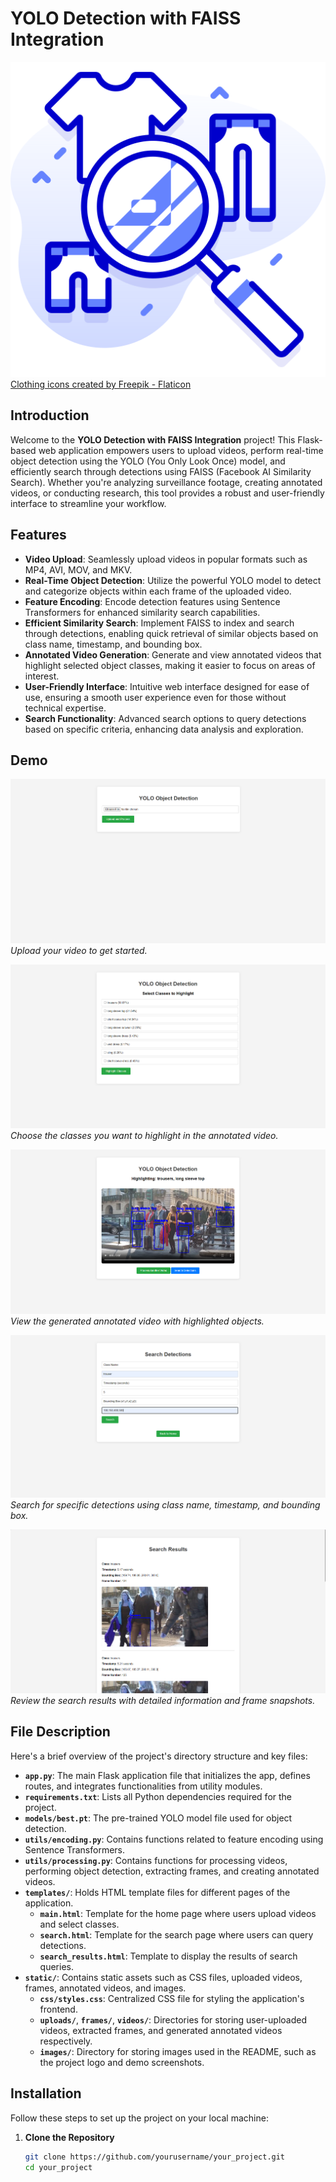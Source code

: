 # YOLO Detection with FAISS Integration

![Project Logo](images/logo.png)
<a href="https://www.flaticon.com/free-icons/clothing" title="clothing icons">Clothing icons created by Freepik - Flaticon</a>

## Introduction

Welcome to the **YOLO Detection with FAISS Integration** project! This Flask-based web application empowers users to upload videos, perform real-time object detection using the YOLO (You Only Look Once) model, and efficiently search through detections using FAISS (Facebook AI Similarity Search). Whether you're analyzing surveillance footage, creating annotated videos, or conducting research, this tool provides a robust and user-friendly interface to streamline your workflow.

## Features

- **Video Upload**: Seamlessly upload videos in popular formats such as MP4, AVI, MOV, and MKV.
- **Real-Time Object Detection**: Utilize the powerful YOLO model to detect and categorize objects within each frame of the uploaded video.
- **Feature Encoding**: Encode detection features using Sentence Transformers for enhanced similarity search capabilities.
- **Efficient Similarity Search**: Implement FAISS to index and search through detections, enabling quick retrieval of similar objects based on class name, timestamp, and bounding box.
- **Annotated Video Generation**: Generate and view annotated videos that highlight selected object classes, making it easier to focus on areas of interest.
- **User-Friendly Interface**: Intuitive web interface designed for ease of use, ensuring a smooth user experience even for those without technical expertise.
- **Search Functionality**: Advanced search options to query detections based on specific criteria, enhancing data analysis and exploration.

## Demo

![Upload Video](images/1.png)  
*Upload your video to get started.*

![Select Classes](images/2.png)  
*Choose the classes you want to highlight in the annotated video.*

![Annotated Video](images/3.png)  
*View the generated annotated video with highlighted objects.*

![Search Detections](images/4.png)  
*Search for specific detections using class name, timestamp, and bounding box.*

![Search Results](images/5.png)  
*Review the search results with detailed information and frame snapshots.*

## File Description

Here's a brief overview of the project's directory structure and key files:


- **`app.py`**: The main Flask application file that initializes the app, defines routes, and integrates functionalities from utility modules.
- **`requirements.txt`**: Lists all Python dependencies required for the project.
- **`models/best.pt`**: The pre-trained YOLO model file used for object detection.
- **`utils/encoding.py`**: Contains functions related to feature encoding using Sentence Transformers.
- **`utils/processing.py`**: Contains functions for processing videos, performing object detection, extracting frames, and creating annotated videos.
- **`templates/`**: Holds HTML template files for different pages of the application.
  - **`main.html`**: Template for the home page where users upload videos and select classes.
  - **`search.html`**: Template for the search page where users can query detections.
  - **`search_results.html`**: Template to display the results of search queries.
- **`static/`**: Contains static assets such as CSS files, uploaded videos, frames, annotated videos, and images.
  - **`css/styles.css`**: Centralized CSS file for styling the application's frontend.
  - **`uploads/`**, **`frames/`**, **`videos/`**: Directories for storing user-uploaded videos, extracted frames, and generated annotated videos respectively.
  - **`images/`**: Directory for storing images used in the README, such as the project logo and demo screenshots.

## Installation

Follow these steps to set up the project on your local machine:

1. **Clone the Repository**

   ```bash
   git clone https://github.com/yourusername/your_project.git
   cd your_project
